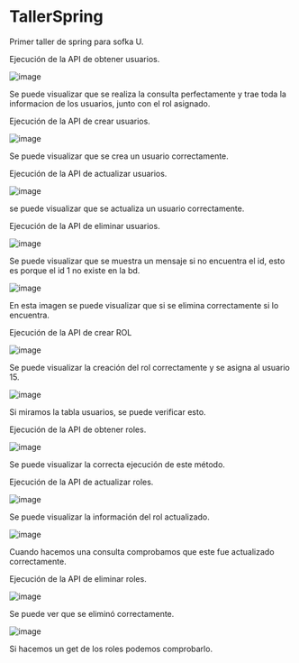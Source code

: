 # TallerSpring
Primer taller de spring para sofka U.

Ejecución de la API de obtener usuarios.

![image](https://user-images.githubusercontent.com/80411541/165648269-a054ef0b-0729-4ce8-bf7f-7277db04b38f.png)

Se puede visualizar que se realiza la consulta perfectamente y trae toda la informacion de los usuarios, junto con el rol asignado.

Ejecución de la API de crear usuarios.

![image](https://user-images.githubusercontent.com/80411541/165648379-867bae3c-e297-4081-8b8d-36a620e492e7.png)

Se puede visualizar que se crea un usuario correctamente.

Ejecución de la API de actualizar usuarios.

![image](https://user-images.githubusercontent.com/80411541/165648519-600bbd28-5c2b-447d-a155-0e5568f15e3e.png)

se puede visualizar que se actualiza un usuario correctamente.

Ejecución de la API de eliminar usuarios.

![image](https://user-images.githubusercontent.com/80411541/165648681-c51ae09f-b64c-4666-b3ee-ec2ac3104b55.png)

Se puede visualizar que se muestra un mensaje si no encuentra el id, esto es porque el id 1 no existe en la bd.

![image](https://user-images.githubusercontent.com/80411541/165648737-a1507428-3590-45c2-93d3-ad7dee0f0813.png)

En esta imagen se puede visualizar que si se elimina correctamente si lo encuentra.

Ejecución de la API de crear ROL

![image](https://user-images.githubusercontent.com/80411541/165648986-7c3fb1f9-f278-49fd-95e2-1a355276d192.png)

Se puede visualizar la creación del rol correctamente y se asigna al usuario 15.

![image](https://user-images.githubusercontent.com/80411541/165649036-fbc80efc-aaf8-4af5-943b-1db7d3d5b7b3.png)

Si miramos la tabla usuarios, se puede verificar esto.

Ejecución de la API de obtener roles.

![image](https://user-images.githubusercontent.com/80411541/165649090-761f6721-eda9-4ef6-ac0b-bf28a145a7aa.png)

Se puede visualizar la correcta ejecución de este método.

Ejecución de la API de actualizar roles.

![image](https://user-images.githubusercontent.com/80411541/165649179-9bd5e9f3-cd4f-4f2a-b2a4-c3488d317dc2.png)

Se puede visualizar la información del rol actualizado.

![image](https://user-images.githubusercontent.com/80411541/165649215-a44053e1-14bb-4b1d-a229-a646ba8989f3.png)

Cuando hacemos una consulta comprobamos que este fue actualizado correctamente.

Ejecución de la API de eliminar roles.

![image](https://user-images.githubusercontent.com/80411541/165649373-48cfd8c1-eecd-4301-a24f-f2f26fcf882b.png)

Se puede ver que se eliminó correctamente.

![image](https://user-images.githubusercontent.com/80411541/165649392-6d797e9c-e9da-4e08-bc6a-b7a84909fb0a.png)

Si hacemos un get de los roles podemos comprobarlo.


